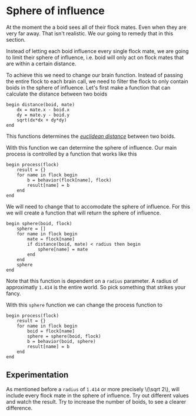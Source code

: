 # Sphere of influence
At the moment the a boid sees all of their flock mates. Even when they are very far away. That isn't realistic.  We our going to remedy that in this section.

Instead of letting each boid influence every single flock mate, we are going to limit their sphere of influence, i.e. boid will only act on flock mates that are within a certain distance.

To achieve this we need to change our brain function. Instead of passing the entire flock to each brain call, we need to filter the flock to only contain boids in the sphere of influence. Let's first make a function that can calculate the distance between two boids

```
begin distance(boid, mate)
    dx = mate.x - boid.x
    dy = mate.y - boid.y
    sqrt(dx*dx + dy*dy)
end
```

This functions determines the [_euclidean distance_][distance] between two boids.

With this function we can determine the sphere of influence. Our main process is controlled by a function that works like this

```
begin process(flock)
    result = {}
    for name in flock begin
        b = behavior(flock[name], flock)
        result[name] = b
    end
end
```

We will need to change that to accomodate the sphere of influence. For this we will create a function that will return the sphere of influence.

```
begin sphere(boid, flock)
    sphere = []
    for name in flock begin
        mate = flock[name]
        if distance(boid, mate) < radius then begin
            sphere[name] = mate
        end
    end
    sphere
end
```

Note that this function is dependent on a `radius` parameter. A radius of approximatly `1.414` is the entire world. So pick something that strikes your fancy.

With this `sphere` function we can change the process function to

```
begin process(flock)
    result = {}
    for name in flock begin
        boid = flock[name]
        sphere = sphere(boid, flock)
        b = behavior(boid, sphere)
        result[name] = b
    end
end

```

## Experimentation
As mentioned before a `radius` of `1.414` or more precisely \\(\sqrt 2\\), will include every flock mate in the sphere of influence. Try out different values and watch the result. Try to increase the number of boids, to see a clearer difference.

[distance]: https://en.wikipedia.org/wiki/Euclidean_distance